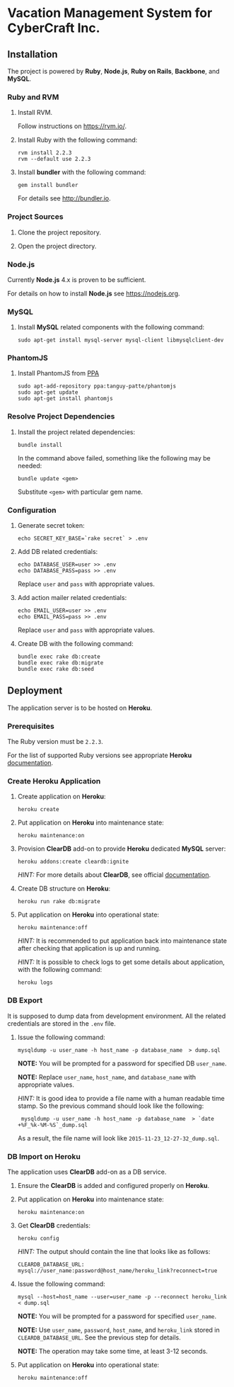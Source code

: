 #   Vacation Management System for CyberCraft Inc.

##  Installation
The project is powered by **Ruby**, **Node.js**, **Ruby on Rails**, **Backbone**, and **MySQL**.


### Ruby and RVM
1.  Install RVM.

    Follow instructions on https://rvm.io/.

2.  Install Ruby with the following command:
    ```
    rvm install 2.2.3
    rvm --default use 2.2.3
    ```

3.  Install **bundler** with the following command:
    ```
    gem install bundler
    ```
    For details see http://bundler.io.


### Project Sources
1.  Clone the project repository.

2.  Open the project directory.


### Node.js
Currently **Node.js** 4.x is proven to be sufficient.

For details on how to install **Node.js** see https://nodejs.org.


### MySQL
1.  Install **MySQL** related components with the following command:
    ```
    sudo apt-get install mysql-server mysql-client libmysqlclient-dev
    ```

### PhantomJS
1.  Install PhantomJS from [PPA](https://launchpad.net/~tanguy-patte/+archive/ubuntu/phantomjs)
    ```
    sudo apt-add-repository ppa:tanguy-patte/phantomjs
    sudo apt-get update
    sudo apt-get install phantomjs
    ```


### Resolve Project Dependencies
1.  Install the project related dependencies:
    ```
    bundle install
    ```
    In the command above failed, something like the following may be needed:
    ```
    bundle update <gem>
    ```
    Substitute `<gem>` with particular gem name.

### Configuration
1.  Generate secret token:
    ```
    echo SECRET_KEY_BASE=`rake secret` > .env
    ```

2.  Add DB related credentials:
    ```
    echo DATABASE_USER=user >> .env
    echo DATABASE_PASS=pass >> .env
    ```
    Replace `user` and `pass` with appropriate values.

2.  Add action mailer related credentials:
    ```
    echo EMAIL_USER=user >> .env
    echo EMAIL_PASS=pass >> .env
    ```
    Replace `user` and `pass` with appropriate values.

3.  Create DB with the following command:
    ```
    bundle exec rake db:create
    bundle exec rake db:migrate
    bundle exec rake db:seed
    ```

##  Deployment
The application server is to be hosted on **Heroku**.

### Prerequisites
The Ruby version must be `2.2.3`.

For the list of supported Ruby versions see appropriate **Heroku**
[documentation](https://devcenter.heroku.com/articles/ruby-support#ruby-versions).

### Create Heroku Application
1.  Create application on **Heroku**:
    ```
    heroku create
    ```

1.  Put application on **Heroku** into maintenance state:
    ```
    heroku maintenance:on
    ```

1.  Provision **ClearDB** add-on to provide **Heroku** dedicated **MySQL** server:
    ```
    heroku addons:create cleardb:ignite
    ```
    _HINT:_ For more details about **ClearDB**, see official [documentation](https://devcenter.heroku.com/articles/cleardb#provisioning-the-add-on).

1.  Create DB structure on **Heroku**:
    ```
    heroku run rake db:migrate
    ```

1.  Put application on **Heroku** into operational state:
    ```
    heroku maintenance:off
    ```
    _HINT:_ It is recommended to put application back into maintenance state
    after checking that application is up and running.

    _HINT:_ It is possible to check logs to get some details about application,
    with the following command:
    ```
    heroku logs
    ```


### DB Export
It is supposed to dump data from development environment.
All the related credentials are stored in the `.env` file.

1.  Issue the following command:
    ```
    mysqldump -u user_name -h host_name -p database_name  > dump.sql
    ```
    **NOTE:** You will be prompted for a password for specified DB `user_name`.

    **NOTE:** Replace `user_name`, `host_name`, and `database_name` with appropriate
    values.

    _HINT:_ It is good idea to provide a file name with a human readable time stamp.
    So the previous command should look like the following:
    ```
     mysqldump -u user_name -h host_name -p database_name  > `date +%F_%k-%M-%S`_dump.sql
    ```
    As a result, the file name will look like `2015-11-23_12-27-32_dump.sql`.


### DB Import on Heroku
The application uses **ClearDB** add-on as a DB service.

1.  Ensure the **ClearDB** is added and configured properly on **Heroku**.

1.  Put application on **Heroku** into maintenance state:
    ```
    heroku maintenance:on
    ```

1.  Get **ClearDB** credentials:
    ```
    heroku config
    ```
    _HINT:_ The output should contain the line that looks like as follows:
    ```
    CLEARDB_DATABASE_URL:     mysql://user_name:password@host_name/heroku_link?reconnect=true
    ```

1.  Issue the following command:
    ```
    mysql --host=host_name --user=user_name -p --reconnect heroku_link < dump.sql
    ```
    **NOTE:** You will be prompted for a password for specified `user_name`.

    **NOTE:** Use `user_name`, `password`, `host_name`, and `heroku_link` stored in `CLEARDB_DATABASE_URL`.
    See the previous step for details.

    **NOTE:** The operation may take some time, at least 3-12 seconds.

1.  Put application on **Heroku** into operational state:
    ```
    heroku maintenance:off
    ```
